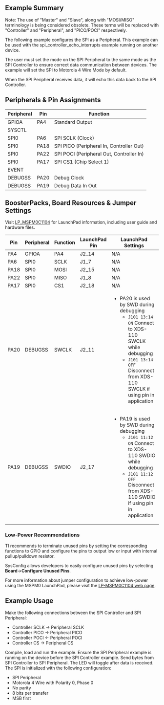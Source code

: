 ## Example Summary

Note: The use of "Master" and "Slave", along with "MOSI/MISO" terminology is
being considered obsolete. These terms will be replaced with "Controller" and
"Peripheral", and "PICO/POCI" respectively.

The following example configures the SPI as a Peripheral.
This example can be used with the spi_controller_echo_interrupts example running
 on another device.

The user must set the mode on the SPI Peripheral to the same mode
as the SPI Controller to ensure correct data communication between devices.
The example will set the SPI to Motorola 4 Wire Mode by default.

When the SPI Peripheral receives data, it will echo this data back to the SPI
Controller.

## Peripherals & Pin Assignments

| Peripheral | Pin | Function |
| --- | --- | --- |
| GPIOA | PA4 | Standard Output |
| SYSCTL |  |  |
| SPI0 | PA6 | SPI SCLK (Clock) |
| SPI0 | PA18 | SPI PICO (Peripheral In, Controller Out) |
| SPI0 | PA22 | SPI POCI (Peripheral Out, Controller In) |
| SPI0 | PA17 | SPI CS1 (Chip Select 1) |
| EVENT |  |  |
| DEBUGSS | PA20 | Debug Clock |
| DEBUGSS | PA19 | Debug Data In Out |

## BoosterPacks, Board Resources & Jumper Settings

Visit [LP_MSPM0C1104](https://www.ti.com/tool/LP-MSPM0C1104) for LaunchPad information, including user guide and hardware files.

| Pin | Peripheral | Function | LaunchPad Pin | LaunchPad Settings |
| --- | --- | --- | --- | --- |
| PA4 | GPIOA | PA4 | J2_14 | N/A |
| PA6 | SPI0 | SCLK | J1_7 | N/A |
| PA18 | SPI0 | MOSI | J2_15 | N/A |
| PA22 | SPI0 | MISO | J1_8 | N/A |
| PA17 | SPI0 | CS1 | J2_18 | N/A |
| PA20 | DEBUGSS | SWCLK | J2_11 | <ul><li>PA20 is used by SWD during debugging<br><ul><li>`J101 13:14 ON` Connect to XDS-110 SWCLK while debugging<br><li>`J101 13:14 OFF` Disconnect from XDS-110 SWCLK if using pin in application</ul></ul> |
| PA19 | DEBUGSS | SWDIO | J2_17 | <ul><li>PA19 is used by SWD during debugging<br><ul><li>`J101 11:12 ON` Connect to XDS-110 SWDIO while debugging<br><li>`J101 11:12 OFF` Disconnect from XDS-110 SWDIO if using pin in application</ul></ul> |

### Low-Power Recommendations
TI recommends to terminate unused pins by setting the corresponding functions to
GPIO and configure the pins to output low or input with internal
pullup/pulldown resistor.

SysConfig allows developers to easily configure unused pins by selecting **Board**→**Configure Unused Pins**.

For more information about jumper configuration to achieve low-power using the
MSPM0 LaunchPad, please visit the [LP-MSPM0C1104 web page](https://www.ti.com/tool/LP-MSPM0C1104).

## Example Usage
Make the following connections between the SPI Controller and SPI Peripheral:
- Controller SCLK -> Peripheral SCLK
- Controller PICO -> Peripheral PICO
- Controller POCI <- Peripheral POCI
- Controller CS   -> Peripheral CS

Compile, load and run the example. Ensure the SPI Peripheral example is
running on the device before the SPI Controller example.
Send bytes from SPI Controller to SPI Peripheral.
The LED will toggle after data is received.
The SPI is initialized with the following configuration:
- SPI Peripheral
- Motorola 4 Wire with Polarity 0, Phase 0
- No parity
- 8 bits per transfer
- MSB first
